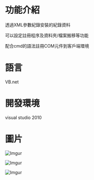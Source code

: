 # 功能介紹

透過XML參數紀錄安裝的紀錄資料

可以設定註冊程序及資料夾/檔案搬移等功能

配合cmd的語法註冊COM元件到客戶端環境

# 語言

VB.net

# 開發環境

visual studio 2010

# 圖片

![Imgur](https://i.imgur.com/lmSciWS.jpg)

![Imgur](https://i.imgur.com/ZZZhgkj.jpg)

![Imgur](https://i.imgur.com/n8ouPXk.jpg)
